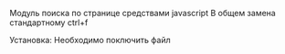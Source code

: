 Модуль поиска по странице средствами javascript
В общем замена стандартному ctrl+f

Установка:
Необходимо поключить файл 
